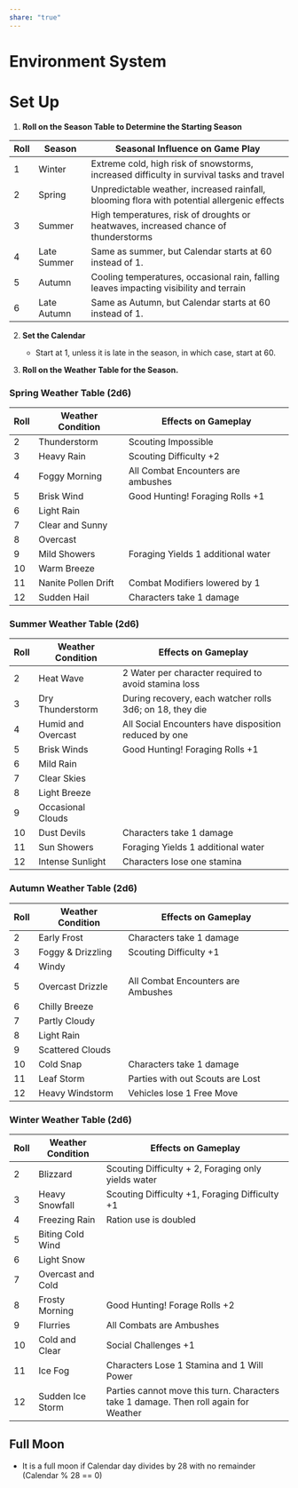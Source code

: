 ```yaml
---  
share: "true"  
---  
```

  
# Environment System  
  
# Set Up  
  
1. **Roll on the Season Table to Determine the Starting Season**  
  
| Roll | Season | Seasonal Influence on Game Play |  
| ---- | ---- | ---- |  
| 1 | Winter | Extreme cold, high risk of snowstorms, increased difficulty in survival tasks and travel |  
| 2 | Spring | Unpredictable weather, increased rainfall, blooming flora with potential allergenic effects |  
| 3 | Summer | High temperatures, risk of droughts or heatwaves, increased chance of thunderstorms |  
| 4 | Late Summer | Same as summer, but Calendar starts at 60 instead of 1. |  
| 5 | Autumn | Cooling temperatures, occasional rain, falling leaves impacting visibility and terrain |  
| 6 | Late Autumn | Same as Autumn, but Calendar starts at 60 instead of 1. |  
  
2. **Set the Calendar**  
   - Start at 1, unless it is late in the season, in which case, start at 60.  
  
3. **Roll on the Weather Table for the Season.**  
  
### Spring Weather Table (2d6)  
  
   | Roll | Weather Condition | Effects on Gameplay                       |  
   |------|-------------------|-------------------------------------------|  
   | 2    | Thunderstorm      | Scouting Impossible                       |  
   | 3    | Heavy Rain        | Scouting Difficulty +2                    |  
   | 4    | Foggy Morning     | All Combat Encounters are ambushes        |  
   | 5    | Brisk Wind        | Good Hunting! Foraging Rolls +1           |  
   | 6    | Light Rain        |                                           |  
   | 7    | Clear and Sunny   |                                           |  
   | 8    | Overcast          |                                           |  
   | 9    | Mild Showers      | Foraging Yields 1 additional water        |  
   | 10   | Warm Breeze       |                                           |  
   | 11   | Nanite Pollen Drift| Combat Modifiers lowered by 1            |  
   | 12   | Sudden Hail       | Characters take 1 damage                  |  
  
### Summer Weather Table (2d6)  
  
   | Roll | Weather Condition | Effects on Gameplay                                        |  
   |------|-------------------|------------------------------------------------------------|  
   | 2    | Heat Wave         | 2 Water per character required to avoid stamina loss       |  
   | 3    | Dry Thunderstorm  | During recovery, each watcher rolls 3d6; on 18, they die   |  
   | 4    | Humid and Overcast| All Social Encounters have disposition reduced by one      |  
   | 5    | Brisk Winds       | Good Hunting! Foraging Rolls +1                            |  
   | 6    | Mild Rain         |                                                            |  
   | 7    | Clear Skies       |                                                            |  
   | 8    | Light Breeze      |                                                            |  
   | 9    | Occasional Clouds |                                                            |  
   | 10   | Dust Devils       | Characters take 1 damage                                   |  
   | 11   | Sun Showers       | Foraging Yields 1 additional water                          |  
   | 12   | Intense Sunlight  | Characters lose one stamina                                |  
  
### Autumn Weather Table (2d6)  
  
   | Roll | Weather Condition | Effects on Gameplay                       |  
   |------|-------------------|-------------------------------------------|  
   | 2    | Early Frost       | Characters take 1 damage                  |  
   | 3    | Foggy & Drizzling | Scouting Difficulty +1                    |  
   | 4    | Windy             |                                           |  
   | 5    | Overcast Drizzle  | All Combat Encounters are Ambushes        |  
   | 6    | Chilly Breeze     |                                           |  
   | 7    | Partly Cloudy     |                                           |  
   | 8    | Light Rain        |                                           |  
   | 9    | Scattered Clouds  |                                           |  
   | 10   | Cold Snap         | Characters take 1 damage                  |  
   | 11   | Leaf Storm        | Parties with out Scouts are Lost                                          |  
   | 12   | Heavy Windstorm   | Vehicles lose 1 Free Move                                          |  
  
### Winter Weather Table (2d6)  
  
   | Roll | Weather Condition  | Effects on Gameplay                                        |  
   |------|--------------------|------------------------------------------------------------|  
   | 2    | Blizzard           | Scouting Difficulty + 2, Foraging only yields water        |  
   | 3    | Heavy Snowfall     | Scouting Difficulty +1, Foraging Difficulty +1             |  
   | 4    | Freezing Rain      | Ration use is doubled                                      |  
   | 5    | Biting Cold Wind   |                                                            |  
   | 6    | Light Snow         |                                                            |  
   | 7    | Overcast and Cold  |                                                            |  
   | 8    | Frosty Morning     | Good Hunting! Forage Rolls +2                              |  
   | 9    | Flurries           | All Combats are Ambushes                                   |  
   | 10   | Cold and Clear     | Social Challenges +1                                       |  
   | 11   | Ice Fog            | Characters Lose 1 Stamina and 1 Will Power                                                           |  
   | 12   | Sudden Ice Storm   | Parties cannot move this turn. Characters take 1 damage. Then roll again for Weather |  
  
## Full Moon  
  
- It is a full moon if Calendar day divides by 28 with no remainder (Calendar % 28 == 0)  
